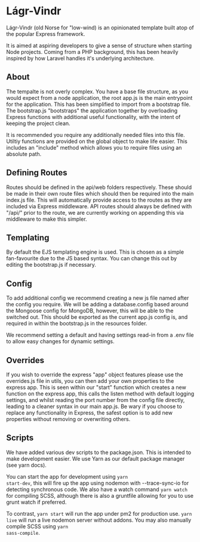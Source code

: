 # Lágr-Vindr

Lágr-Vindr (old Norse for "low-wind) is an opinionated template built atop of the popular Express framework. 

It is aimed at aspiring developers to give a sense of structure when starting Node projects. Coming from a PHP background, this has been heavily inspired by how Laravel handles it's underlying architecture. 

## About

The tempalte is not overly complex. You have a base file structure, as you would expect from a node application, the root app.js is the main entrypoint for the application. This has been simplified to import from a bootstrap file. The bootstrap.js "bootstraps" the application together by overloading Express functions with additional useful functionality, with the intent of keeping the project clean.

It is recommended you require any additionally needed files into this file. Utiltiy functions are provided on the global object to make life easier. This includes an "include" method which allows you to require files using an absolute path. 

## Defining Routes

Routes should be defined in the api/web folders respectively. These should be made in their own route files which should then be required into the main index.js file. This will automatically provide access to the routes as they are included via Express middleware. API routes should always be defined with "/api/" prior to the route, we are currently working on appending this via middleware to make this simpler. 

## Templating

By default the EJS templating engine is used. This is chosen as a simple fan-favourite due to the JS based syntax. You can change this out by editing the bootstrap.js if necessary.

## Config

To add additional config we recommend creating a new js file named after the config you require. We will be adding a database.config based around the Mongoose config for MongoDB, however, this will be able to the switched out. This should be exported as the current app.js config is, and required in within the bootstrap.js in the resources folder. 

We recommend setting a default and having settings read-in from a .env file to allow easy changes for dynamic settings. 

## Overrides

If you wish to override the express "app" object features please use the overrides.js file in utils, you can then add your own properties to the express app. This is seen within our "start" function which creates a new function on the express app, this calls the listen method with default logging settings, and whilst reading the port number from the config file directly, leading to a cleaner syntax in our main app.js. Be wary if you choose to replace any functionality in Express, the safest option is to add new properties without removing or overwriting others. 

## Scripts

We have added various dev scripts to the package.json. This is intended to 
make development easier. We use Yarn as our default package manager (see yarn docs).

You can start the app for development using <code>yarn start-dev</code>, this will 
fire up the app using nodemon with --trace-sync-io for detecting synchronous code.
We also have a watch command <code>yarn watch</code> for compiling SCSS, although
there is also a gruntfile allowing for you to use grunt watch if preferred.

To contrast, <code>yarn start</code> will run the app under pm2 for production use. 
<code>yarn live</code> will run a live nodemon server without addons. You may also manually compile SCSS using <code>yarn sass-compile</code>.
